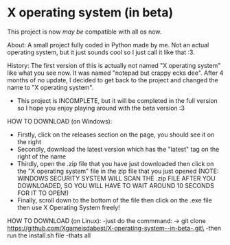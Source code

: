 # X operating system (in beta)
 
 This project is now *may be* compatible with all os now.
 
 About: A small project fully coded in Python made by me. Not an actual operating system, but it just sounds cool so I just call it like that :3.

History: The first version of this is actually not named "X operating system" like what you see now. It was named "notepad but crappy ecks dee". After 4 months of no update, I decided to get back to the project and changed the name to "X operating system".

- This project is INCOMPLETE, but it will be completed in the full version so I hope you enjoy playing around with the beta version :3

HOW TO DOWNLOAD (on Windows): 
- Firstly, click on the releases section on the page, you should see it on the right
- Secondly, download the latest version which has the "latest" tag on the right of the name
- Thirdly, open the .zip file that you have just downloaded then click on the "X operating system" file in the zip file that you just opened
(NOTE: WINDOWS SECURITY SYSTEM WILL SCAN THE .zip FILE AFTER YOU DOWNLOADED, SO YOU WILL HAVE TO WAIT AROUND 10 SECONDS FOR IT TO OPEN!)
- Finally, scroll down to the bottom of the file then click on the .exe file then use X Operating System freely!

HOW TO DOWNLOAD (on Linux):
-just do the commmand: 
-> git clone https://github.com/Xgameisdabest/X-operating-system--in-beta-.git\
-then run the install.sh file
-thats all
